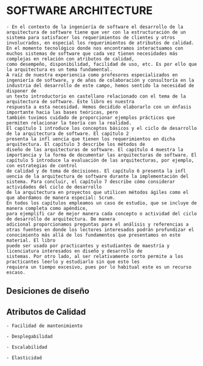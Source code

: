 # SOFTWARE ARCHITECTURE

    - En el contexto de la ingeniería de software el desarrollo de la arquitectura de software tiene que ver con la estructuración de un sistema para satisfacer los requerimientos de clientes y otros involucrados, en especial los requerimientos de atributos de calidad. En el momento tecnológico donde nos encontramos interactuamos con muchos sistemas de software que cada vez tienen necesidades más complejas en relación con atributos de calidad,
    como desempeño, disponibilidad, facilidad de uso, etc. Es por ello que la arquitectura es un tema fundamental.
    A raíz de nuestra experiencia como profesores especializados en ingeniería de software, y de años de colaboración y consultoría en la industria del desarrollo de este campo, hemos sentido la necesidad de disponer de
    un texto introductorio en castellano relacionado con el tema de la arquitectura de software. Este libro es nuestra
    respuesta a esta necesidad. Hemos decidido elaborarlo con un énfasis importante hacia las bases teóricas, pero
    también tuvimos cuidado de proporcionar ejemplos prácticos que permiten relacionar la teoría con la realidad.
    El capítulo 1 introduce los conceptos básicos y el ciclo de desarrollo de la arquitectura de software. El capítulo 2
    presenta la infl uencia que tienen los requerimientos en dicha arquitectura. El capítulo 3 describe los métodos de
    diseño de las arquitecturas de software. El capítulo 4 muestra la importancia y la forma de documentar las arquitecturas de software. El capítulo 5 introduce la evaluación de las arquitecturas, por ejemplo, con estrategias de control
    de calidad y de toma de decisiones. El capítulo 6 presenta la infl uencia de la arquitectura de software durante la implementación del sistema. Para concluir, el capítulo 7 describe cómo considerar actividades del ciclo de desarrollo
    de la arquitectura en proyectos que utilicen métodos ágiles como el que abordamos de manera especial: Scrum.
    En todos los capítulos empleamos un caso de estudio, que se incluye de manera completa como apéndice,
    para ejemplifi car de mejor manera cada concepto o actividad del ciclo de desarrollo de arquitectura. De manera
    adicional proporcionamos preguntas para el análisis y referencias a otras fuentes en donde los lectores interesados podrán profundizar el conocimiento más allá de los fundamentos que presentamos en este material. El libro
    puede ser usado por practicantes y estudiantes de maestría y licenciatura interesados en diseño y desarrollo de
    sistemas. Por otro lado, al ser relativamente corto permite a los practicantes leerlo y estudiarlo sin que esto les
    requiera un tiempo excesivo, pues por lo habitual este es un recurso escaso. 

## Desiciones de diseño

## Atributos de Calidad

    - Facilidad de mantenimiento

    - Desplegabilidad

    - Escalabilidad

    - Elasticidad

